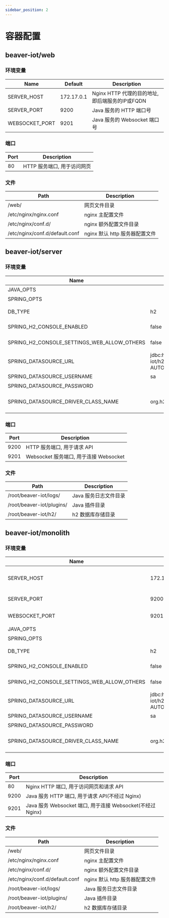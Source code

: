 ```yaml
---
sidebar_position: 2
---
```


# 容器配置

## beaver-iot/web

### 环境变量

| Name                                        | Default                                                   | Description                                            |
|---------------------------------------------|-----------------------------------------------------------|--------------------------------------------------------|
| SERVER_HOST                                 | 172.17.0.1                                                | Nginx HTTP 代理的目的地址, 即后端服务的IP或FQDN                      |
| SERVER_PORT                                 | 9200                                                      | Java 服务的 HTTP 端口号                                      |
| WEBSOCKET_PORT                              | 9201                                                      | Java 服务的 Websocket 端口号                                 |

### 端口

| Port | Description       |
|------|-------------------|
| 80   | HTTP 服务端口, 用于访问网页 |

### 文件

| Path                           | Description           |
|--------------------------------|-----------------------|
| /web/                          | 网页文件目录                |
| /etc/nginx/nginx.conf          | nginx 主配置文件           |
| /etc/nginx/conf.d/             | nginx 额外配置文件目录        |
| /etc/nginx/conf.d/default.conf | nginx 默认 http 服务器配置文件 |

## beaver-iot/server

### 环境变量

| Name                                        | Default                                                   | Description                                            |
|---------------------------------------------|-----------------------------------------------------------|--------------------------------------------------------|
| JAVA_OPTS                                   |                                                           | JVM 配置参数                                               |
| SPRING_OPTS                                 |                                                           | Spring 配置参数                                            |
| DB_TYPE                                     | h2                                                        | 数据库类型, 可选项: `postgres`, `h2`                           |
| SPRING_H2_CONSOLE_ENABLED                   | false                                                     | 是否启用, 可选项: `true`, `false`                             |
| SPRING_H2_CONSOLE_SETTINGS_WEB_ALLOW_OTHERS | false                                                     | 是否允许其他主机访问, 可选项: `true`, `false`                       |
| SPRING_DATASOURCE_URL                       | jdbc:h2:file:~/beaver-iot/h2/beaver;<br/>AUTO_SERVER=TRUE | 数据库 jdbc 连接                                            |
| SPRING_DATASOURCE_USERNAME                  | sa                                                        | 数据库用户名                                                 |
| SPRING_DATASOURCE_PASSWORD                  |                                                           | 数据库密码                                                  |
| SPRING_DATASOURCE_DRIVER_CLASS_NAME         | org.h2.Driver                                             | 数据库驱动类名, 可选项: `org.h2.Driver`, `org.postgresql.Driver` |

### 端口

| Port | Description                    |
|------|--------------------------------|
| 9200 | HTTP 服务端口, 用于请求 API            |
| 9201 | Websocket 服务端口, 用于连接 Websocket |

### 文件

| Path                      | Description   |
|---------------------------|---------------|
| /root/beaver-iot/logs/    | Java 服务日志文件目录 |
| /root/beaver-iot/plugins/ | Java 插件目录     |
| /root/beaver-iot/h2/      | h2 数据库存储目录    |

## beaver-iot/monolith

### 环境变量

| Name                                        | Default                                                   | Description                                            |
|---------------------------------------------|-----------------------------------------------------------|--------------------------------------------------------|
| SERVER_HOST                                 | 172.17.0.1                                                | Nginx HTTP 代理的目的地址, 即后端服务的IP或FQDN                      |
| SERVER_PORT                                 | 9200                                                      | Java 服务的 HTTP 端口号                                      |
| WEBSOCKET_PORT                              | 9201                                                      | Java 服务的 Websocket 端口号                                 |
| JAVA_OPTS                                   |                                                           | JVM 配置参数                                               |
| SPRING_OPTS                                 |                                                           | Spring 配置参数                                            |
| DB_TYPE                                     | h2                                                        | 数据库类型, 可选项: `postgres`, `h2`                           |
| SPRING_H2_CONSOLE_ENABLED                   | false                                                     | 是否启用, 可选项: `true`, `false`                             |
| SPRING_H2_CONSOLE_SETTINGS_WEB_ALLOW_OTHERS | false                                                     | 是否允许其他主机访问, 可选项: `true`, `false`                       |
| SPRING_DATASOURCE_URL                       | jdbc:h2:file:~/beaver-iot/h2/beaver;<br/>AUTO_SERVER=TRUE | 数据库 jdbc 连接                                            |
| SPRING_DATASOURCE_USERNAME                  | sa                                                        | 数据库用户名                                                 |
| SPRING_DATASOURCE_PASSWORD                  |                                                           | 数据库密码                                                  |
| SPRING_DATASOURCE_DRIVER_CLASS_NAME         | org.h2.Driver                                             | 数据库驱动类名, 可选项: `org.h2.Driver`, `org.postgresql.Driver` |

### 端口

| Port | Description                                     |
|------|-------------------------------------------------|
| 80   | Nginx HTTP 端口, 用于访问网页和请求 API                    |
| 9200 | Java 服务 HTTP 端口, 用于请求 API(不经过 Nginx)            |
| 9201 | Java 服务 Websocket 端口, 用于连接 Websocket(不经过 Nginx) |

### 文件

| Path                           | Description           |
|--------------------------------|-----------------------|
| /web/                          | 网页文件目录                |
| /etc/nginx/nginx.conf          | nginx 主配置文件           |
| /etc/nginx/conf.d/             | nginx 额外配置文件目录        |
| /etc/nginx/conf.d/default.conf | nginx 默认 http 服务器配置文件 |
| /root/beaver-iot/logs/         | Java 服务日志文件目录         |
| /root/beaver-iot/plugins/      | Java 插件目录             |
| /root/beaver-iot/h2/           | h2 数据库存储目录            |
